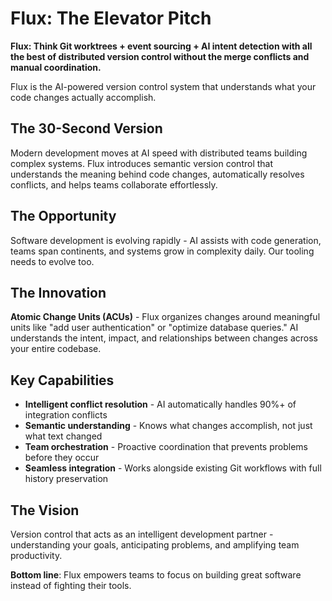 # Flux: The Elevator Pitch

**Flux: Think Git worktrees + event sourcing + AI intent detection with all the best of distributed version control without the merge conflicts and manual coordination.**

Flux is the AI-powered version control system that understands what your code changes actually accomplish.

## The 30-Second Version

Modern development moves at AI speed with distributed teams building complex systems. Flux introduces semantic version control that understands the meaning behind code changes, automatically resolves conflicts, and helps teams collaborate effortlessly.

## The Opportunity

Software development is evolving rapidly - AI assists with code generation, teams span continents, and systems grow in complexity daily. Our tooling needs to evolve too.

## The Innovation

**Atomic Change Units (ACUs)** - Flux organizes changes around meaningful units like "add user authentication" or "optimize database queries." AI understands the intent, impact, and relationships between changes across your entire codebase.

## Key Capabilities

- **Intelligent conflict resolution** - AI automatically handles 90%+ of integration conflicts
- **Semantic understanding** - Knows what changes accomplish, not just what text changed
- **Team orchestration** - Proactive coordination that prevents problems before they occur
- **Seamless integration** - Works alongside existing Git workflows with full history preservation

## The Vision

Version control that acts as an intelligent development partner - understanding your goals, anticipating problems, and amplifying team productivity.

**Bottom line**: Flux empowers teams to focus on building great software instead of fighting their tools.
